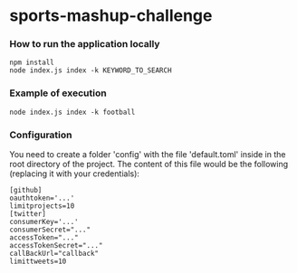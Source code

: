 # sports-mashup-challenge

### How to run the application locally
```
npm install
node index.js index -k KEYWORD_TO_SEARCH
```
### Example of execution
```
node index.js index -k football
```

### Configuration
You need to create a folder 'config' with the file 'default.toml' inside in the root directory of the project.
The content of this file would be the following (replacing it with your credentials):
```
[github]
oauthtoken='...'
limitprojects=10
[twitter]
consumerKey='...'
consumerSecret="..."
accessToken="..."
accessTokenSecret="..."
callBackUrl="callback"
limittweets=10
```
